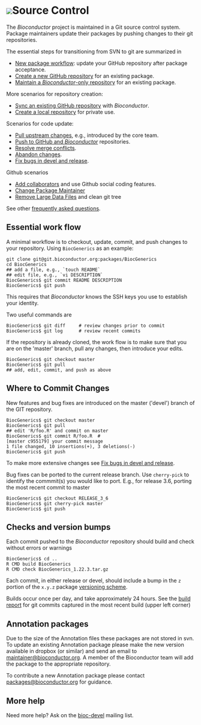 # ![](/images/icons/magnifier.gif)Source Control

The _Bioconductor_ project is maintained in a Git source control
system. Package maintainers update their packages by pushing changes
to their git repositories.

The essential steps for transitioning from SVN to git are summarized
in

- [New package workflow][]: update your GitHub repository after
  package acceptance.
- [Create a new GitHub repository][] for an existing package.
- [Maintain a _Bioconductor_-only repository][] for an existing
  package.

[New package workflow]: new-package-workflow
[Create a new GitHub repository]: maintain-github-bioc
[Maintain a _Bioconductor_-only repository]: maintain-bioc-only

More scenarios for repository creation:

- [Sync an existing GitHub repository][] with _Bioconductor_.
- [Create a local repository][] for private use.

[Sync an existing GitHub repository]: sync-existing-repositories
[Create a local repository]: create-local-repository

Scenarios for code update:

- [Pull upstream changes][], e.g., introduced by the core team.
- [Push to GitHub and _Bioconductor_][] repositories.
- [Resolve merge conflicts][].
- [Abandon changes][].
- [Fix bugs in  devel and release][].

[Pull upstream changes]: pull-upstream-changes
[Push to GitHub and _Bioconductor_]: push-to-github-bioc
[Resolve merge conflicts]: resolve-conflicts
[Abandon changes]: abandon-changes
[Fix bugs in devel and release]: bug-fix-in-release-and-devel

Github scenarios

- [Add collaborators][] and use Github social coding features.
- [Change Package Maintainer][]
- [Remove Large Data Files][] and clean git tree

See other [frequently asked questions][].

[Add collaborators]: add-collaborators
[Change Package Maintainer]: change-maintainer
[Remove Large Data Files]: remove-large-data
[frequently asked questions]: faq

## Essential work flow

A minimal workflow is to checkout, update, commit, and push changes to
your repository. Using `BiocGenerics` as an example:

    git clone git@git.bioconductor.org:packages/BiocGenerics
    cd BiocGenerics
    ## add a file, e.g., `touch README`
    ## edit file, e.g., `vi DESCRIPTION`
    BiocGenerics$ git commit README DESCRIPTION
    BiocGenerics$ git push

This requires that _Bioconductor_ knows the SSH keys you use to
establish your identity.

Two useful commands are

    BiocGenerics$ git diff     # review changes prior to commit
    BiocGenerics$ git log      # review recent commits

If the repository is already cloned, the work flow is to make sure
that you are on the 'master' branch, pull any changes, then introduce
your edits.

    BiocGenerics$ git checkout master
    BiocGenerics$ git pull
    ## add, edit, commit, and push as above

## Where to Commit Changes

New features and bug fixes are introduced on the master ('devel')
branch of the GIT repository. 

    BiocGenerics$ git checkout master
    BiocGenerics$ git pull
    ## edit 'R/foo.R' and commit on master
    BiocGenerics$ git commit R/foo.R  #
    [master c955179] your commit message
    1 file changed, 10 insertions(+), 3 deletions(-)
    BiocGenerics$ git push

To make more extensive changes see [Fix bugs in devel and release][].

Bug fixes can be ported to the current release branch. Use
`cherry-pick` to identify the commmit(s) you would like to port. E.g.,
for release 3.6, porting the most recent commit to master

    BiocGenerics$ git checkout RELEASE_3_6
    BiocGenerics$ git cherry-pick master
    BiocGenerics$ git push

## Checks and version bumps

Each commit pushed to the _Bioconductor_ repository should build and
check without errors or warnings

    BiocGenerics$ cd ..
    R CMD build BiocGenerics
    R CMD check BiocGenerics_1.22.3.tar.gz

Each commit, in either release or devel, should include a bump in the
`z` portion of the `x.y.z` package [versioning scheme][].

Builds occur once per day, and take approximately 24 hours. See the
[build report][] for git commits captured in the most recent build
(upper left corner)

[versioning scheme]: /developers/how-to/version-numbering/
[build report]: https://bioconductor.org/checkResults/devel/bioc-LATEST/
 
## Annotation packages

Due to the size of the Annotation files these packages are not stored in svn.
To update an existing Annotation package please make the new version available 
in dropbox (or similar) and send an email to maintainer@bioconductor.org. A 
member of the Bioconductor team will add the package to the appropriate 
repository.

To contribute a new Annotation package please contact packages@bioconductor.org
for guidance.

## More help

Need more help? Ask on the [bioc-devel](/help/mailing-list/) mailing
list.
